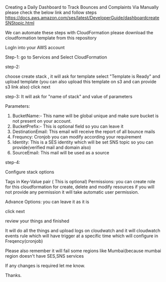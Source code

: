 Creating a Daily Dashboard to Track Bounces and Complaints Via Manually
please check the below link and follow steps
https://docs.aws.amazon.com/ses/latest/DeveloperGuide/dashboardcreateSNStopic.html



We can automate these steps with CloudFormation 
please download the cloudformation template from this repository

LogIn into your AWS account

Step-1:
go to Services and Select CloudFormation

step-2:

choose create stack , it will ask for template select "Template is Ready" and upload template (you can also upload this template on s3 and can provide s3 link also)
click next

step-3: 
It will ask for "name of stack" and value of parameters

Parameters:
1. BucketName:-        This name will be global unique and make sure bucket is not present on your account.
2. BucketPrefix:-      This is optional field so you can leave it
3. DestinationEmail:   This email will receive the report of all bounce mails
4. Frequncy:           Cronjob you can modify according your requirement
5. Identity:           This is a SES identity which will be set SNS topic so you can provide(verified mail and domain also)
6. SourceEmail:        This mail will be used as a source

step-4:

Configure stack options

  Tags in Key-Value pair ( This is optional)
  Permissions:    you can create role for this cloudformation for create, delete and modify resources if you will not provide                     any permission it will take automatic user permission.
  
  
  Advance Options:     you can leave it as it is
  
  click next
  
  review your things and finished
  
  It will do all the things and upload logs on cloudwatch and it will cloudwatch events rule which will have trigger at a     specific time which will configure in Freqency(cronjob)
  
  Please also remember it will fail some regions like Mumbai(because mumbai region doesn't have SES,SNS services
  
  If any changes is required let me know.
  
  Thanks.




